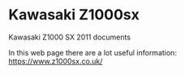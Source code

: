 # Kawasaki Z1000sx
Kawasaki Z1000 SX 2011 documents

In this web page there are a lot useful information: https://www.z1000sx.co.uk/

